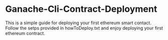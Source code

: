 # Ganache-Cli-Contract-Deployment
This is a simple guide for deploying your first ethereum smart contact. Follow the setps provided in howToDeploy.txt 
and enjoy deploying your first ethereum contract. 
